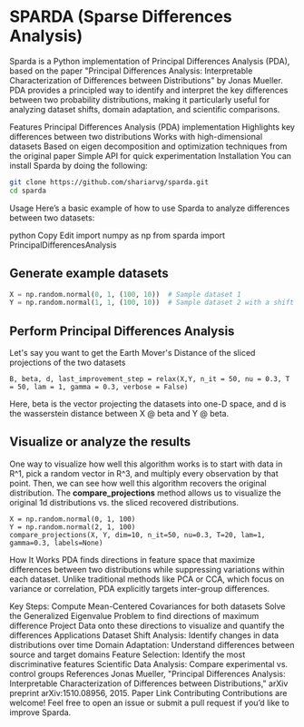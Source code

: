 # SPARDA (Sparse Differences Analysis)
Sparda is a Python implementation of Principal Differences Analysis (PDA), based on the paper "Principal Differences Analysis: Interpretable Characterization of Differences between Distributions" by Jonas Mueller. PDA provides a principled way to identify and interpret the key differences between two probability distributions, making it particularly useful for analyzing dataset shifts, domain adaptation, and scientific comparisons.

Features
Principal Differences Analysis (PDA) implementation
Highlights key differences between two distributions
Works with high-dimensional datasets
Based on eigen decomposition and optimization techniques from the original paper
Simple API for quick experimentation
Installation
You can install Sparda by doing the following:

```bash
git clone https://github.com/shariarvg/sparda.git
cd sparda
```

Usage
Here’s a basic example of how to use Sparda to analyze differences between two datasets:

python
Copy
Edit
import numpy as np
from sparda import PrincipalDifferencesAnalysis

## Generate example datasets
```python
X = np.random.normal(0, 1, (100, 10))  # Sample dataset 1
Y = np.random.normal(1, 1, (100, 10))  # Sample dataset 2 with a shift
```
## Perform Principal Differences Analysis
Let's say you want to get the Earth Mover's Distance of the sliced projections of the two datasets
```
B, beta, d, last_improvement_step = relax(X,Y, n_it = 50, nu = 0.3, T = 50, lam = 1, gamma = 0.3, verbose = False)
```
Here, beta is the vector projecting the datasets into one-D space, and d is the wasserstein distance between X @ beta and Y @ beta. 

## Visualize or analyze the results
One way to visualize how well this algorithm works is to start with data in R^1, pick a random vector in R^3, and multiply every observation by that point. Then, we can see how well this algorithm recovers the original distribution. The **compare_projections** method allows us to visualize the original 1d distributions vs. the sliced recovered distributions.

```
X = np.random.normal(0, 1, 100)
Y = np.random.normal(2, 1, 100)
compare_projections(X, Y, dim=10, n_it=50, nu=0.3, T=20, lam=1, gamma=0.3, labels=None)
```

How It Works
PDA finds directions in feature space that maximize differences between two distributions while suppressing variations within each dataset. Unlike traditional methods like PCA or CCA, which focus on variance or correlation, PDA explicitly targets inter-group differences.



Key Steps:
Compute Mean-Centered Covariances for both datasets
Solve the Generalized Eigenvalue Problem to find directions of maximum difference
Project Data onto these directions to visualize and quantify the differences
Applications
Dataset Shift Analysis: Identify changes in data distributions over time
Domain Adaptation: Understand differences between source and target domains
Feature Selection: Identify the most discriminative features
Scientific Data Analysis: Compare experimental vs. control groups
References
Jonas Mueller, "Principal Differences Analysis: Interpretable Characterization of Differences between Distributions," arXiv preprint arXiv:1510.08956, 2015. Paper Link
Contributing
Contributions are welcome! Feel free to open an issue or submit a pull request if you’d like to improve Sparda.
